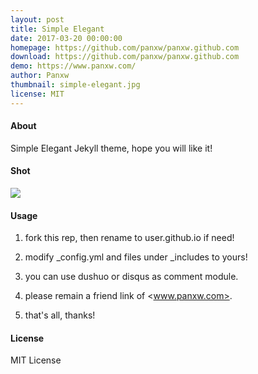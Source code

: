 ```yaml
---
layout: post
title: Simple Elegant
date: 2017-03-20 00:00:00
homepage: https://github.com/panxw/panxw.github.com
download: https://github.com/panxw/panxw.github.com
demo: https://www.panxw.com/
author: Panxw
thumbnail: simple-elegant.jpg
license: MIT
---
```

#### About
Simple Elegant Jekyll theme, hope you will like it!

#### Shot
![](https://github.com/panxw/jekyllthemes/blob/master/thumbnails/simple-elegant_shot.jpg?raw=true)

#### Usage
1. fork this rep, then rename to user.github.io if need!

2. modify _config.yml and files under _includes to yours!

3. you can use dushuo or disqus as comment module.

4. please remain a friend link of <www.panxw.com>.

5. that's all, thanks!


#### License

MIT License
